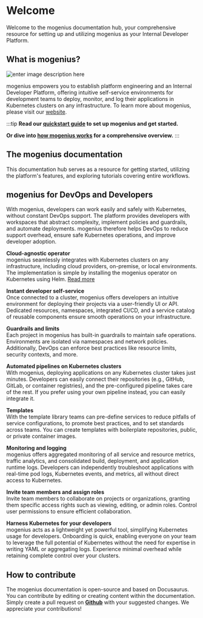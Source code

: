 ﻿---
sidebar_position: 1
slug: /
---

# Welcome

Welcome to the mogenius documentation hub, your comprehensive resource for setting up and utilizing mogenius as your Internal Developer Platform.

## What is mogenius?

![enter image description here](https://imagedelivery.net/T7YEW5IAgZJ0dY4-LDTpyQ/93a77f3d-c1bc-4ac4-1c0d-739700d78400/public)

mogenius empowers you to establish platform engineering and an Internal Developer Platform, offering intuitive self-service environments for development teams to deploy, monitor, and log their applications in Kubernetes clusters on any infrastructure. To learn more about mogenius, please visit our [website](https://mogenius.com).

:::tip
**Read our [quickstart guide](./../overview/quickstart.md) to set up mogenius and get started.**

**Or dive into [how mogenius works](../overview/how-mogenius-works.md) for a comprehensive overview.**
:::

## The mogenius documentation

This documentation hub serves as a resource for getting started, utilizing the platform's features, and exploring tutorials covering entire workflows.

## mogenius for DevOps and Developers

With mogenius, developers can work easily and safely with Kubernetes, without constant DevOps support. The platform provides developers with workspaces that abstract complexity, implement policies and guardrails, and automate deployments. mogenius therefore helps DevOps to reduce support overhead, ensure safe Kubernetes operations, and improve developer adoption.

**Cloud-agnostic operator**  
mogenius seamlessly integrates with Kubernetes clusters on any infrastructure, including cloud providers, on-premise, or local environments. The implementation is simple by installing the mogenius operator on Kubernetes using Helm. [Read more](../cluster-management/installing-mogenius.md)

**Instant developer self-service**  
Once connected to a cluster, mogenius offers developers an intuitive environment for deploying their projects via a user-friendly UI or API. Dedicated resources, namespaces, integrated CI/CD, and a service catalog of reusable components ensure smooth operations on your infrastructure.

**Guardrails and limits**  
Each project in mogenius has built-in guardrails to maintain safe operations. Environments are isolated via namespaces and network policies. Additionally, DevOps can enforce best practices like resource limits, security contexts, and more.

**Automated pipelines on Kubernetes clusters**  
With mogenius, deploying applications on any Kubernetes cluster takes just minutes. Developers can easily connect their repositories (e.g., GitHub, GitLab, or container registries), and the pre-configured pipeline takes care of the rest. If you prefer using your own pipeline instead, you can easily integrate it.

**Templates**  
With the template library teams can pre-define services to reduce pitfalls of service configurations, to promote best practices, and to set standards across teams. You can create templates with boilerplate repositories, public, or private container images.

**Monitoring and logging**  
mogenius offers aggregated monitoring of all service and resource metrics, traffic analytics, and consolidated build, deployment, and application runtime logs. Developers can independently troubleshoot applications with real-time pod logs, Kubernetes events, and metrics, all without direct access to Kubernetes.

**Invite team members and assign roles**  
Invite team members to collaborate on projects or organizations, granting them specific access rights such as viewing, editing, or admin roles. Control user permissions to ensure efficient collaboration.

**Harness Kubernetes for your developers**  
mogenius acts as a lightweight yet powerful tool, simplifying Kubernetes usage for developers. Onboarding is quick, enabling everyone on your team to leverage the full potential of Kubernetes without the need for expertise in writing YAML or aggregating logs. Experience minimal overhead while retaining complete control over your clusters.


## How to contribute

The mogenius documentation is open-source and based on Docusaurus. You can contribute by editing or creating content within the documentation. Simply create a pull request on [**Github**](https://github.com/mogenius/docs) with your suggested changes. We appreciate your contributions!
